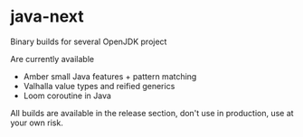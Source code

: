 # java-next
Binary builds for several OpenJDK project

Are currently available
- Amber
  small Java features + pattern matching
- Valhalla
  value types and reified generics
- Loom
  coroutine in Java
  
All builds are available in the release section, don't use in production, use at your own risk.
